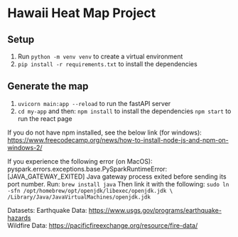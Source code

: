 # Hawaii Heat Map Project

## Setup

1. Run `python -m venv venv` to create a virtual environment
2. `pip install -r requirements.txt` to install the dependencies

## Generate the map

1. `uvicorn main:app --reload` to run the fastAPI server
2. `cd my-app` and then: ``npm install`` to install the dependencies `npm start` to run the react page

If you do not have npm installed, see the below link (for windows):
https://www.freecodecamp.org/news/how-to-install-node-js-and-npm-on-windows-2/

If you experience the following error (on MacOS):
pyspark.errors.exceptions.base.PySparkRuntimeError: [JAVA_GATEWAY_EXITED] Java gateway process exited before sending its port number.
Run:
`brew install java`
Then link it with the following:
`sudo ln -sfn /opt/homebrew/opt/openjdk/libexec/openjdk.jdk \
 /Library/Java/JavaVirtualMachines/openjdk.jdk`

Datasets:
Earthquake Data: https://www.usgs.gov/programs/earthquake-hazards
<br />
Wildfire Data: https://pacificfireexchange.org/resource/fire-data/
